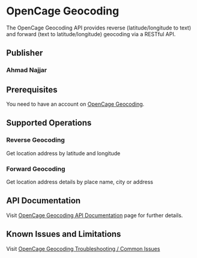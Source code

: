 # OpenCage Geocoding
The OpenCage Geocoding API provides reverse (latitude/longitude to text) and forward (text to latitude/longitude) geocoding via a RESTful API.

## Publisher
### Ahmad Najjar

## Prerequisites
You need to have an account on [OpenCage Geocoding](https://opencagedata.com/).

## Supported Operations
### Reverse Geocoding
Get location address by latitude and longitude

### Forward Geocoding
Get location address details by place name, city or address

## API Documentation
Visit [OpenCage Geocoding API Documentation](https://opencagedata.com/api) page for further details.

## Known Issues and Limitations
Visit [OpenCage Geocoding Troubleshooting / Common Issues](https://opencagedata.com/api#troubleshooting)